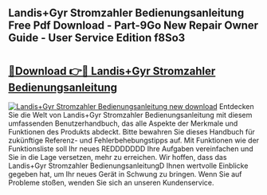 ## Landis+Gyr Stromzahler Bedienungsanleitung Free Pdf Download - Part-9Go New Repair Owner Guide - User Service Edition f8So3

# <h2><a href="http://df0h1f.blite.top/?on=Landis%2bGyr+Stromzahler+Bedienungsanleitung">🔗Download 👉🔴 Landis+Gyr Stromzahler Bedienungsanleitung</a></h2>

[![Landis+Gyr Stromzahler Bedienungsanleitung new download](https://i.imgur.com/lujVjoI.png)](http://df0h1f.blite.top/?on=Landis%2bGyr+Stromzahler+Bedienungsanleitung)
Entdecken Sie die Welt von Landis+Gyr Stromzahler Bedienungsanleitung mit diesem umfassenden Benutzerhandbuch, das alle Aspekte der Merkmale und Funktionen des Produkts abdeckt. Bitte bewahren Sie dieses Handbuch für zukünftige Referenz- und Fehlerbehebungstipps auf. Mit Funktionen wie der Funktionsliste soll Ihr neues REDDDDDDD Ihre Aufgaben vereinfachen und Sie in die Lage versetzen, mehr zu erreichen. Wir hoffen, dass das Landis+Gyr Stromzahler BedienungsanleitungD Ihnen wertvolle Einblicke gegeben hat, um Ihr neues Gerät in Schwung zu bringen. Wenn Sie auf Probleme stoßen, wenden Sie sich an unseren Kundenservice.
